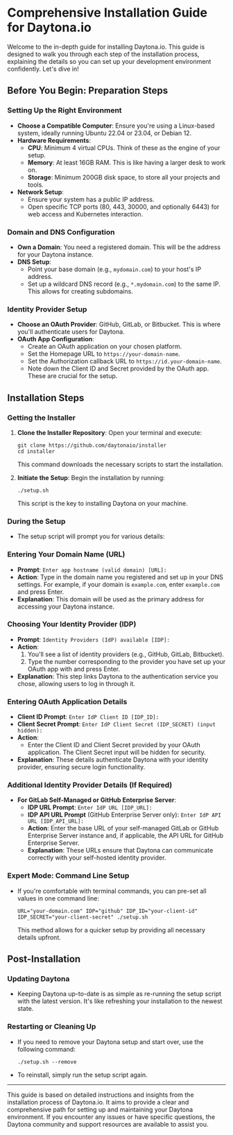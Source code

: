 
# Comprehensive Installation Guide for Daytona.io

Welcome to the in-depth guide for installing Daytona.io. This guide is designed to walk you through each step of the installation process, explaining the details so you can set up your development environment confidently. Let's dive in!

## Before You Begin: Preparation Steps

### Setting Up the Right Environment
- **Choose a Compatible Computer**: Ensure you're using a Linux-based system, ideally running Ubuntu 22.04 or 23.04, or Debian 12.
- **Hardware Requirements**:
  - **CPU**: Minimum 4 virtual CPUs. Think of these as the engine of your setup.
  - **Memory**: At least 16GB RAM. This is like having a larger desk to work on.
  - **Storage**: Minimum 200GB disk space, to store all your projects and tools.
- **Network Setup**:
  - Ensure your system has a public IP address.
  - Open specific TCP ports (80, 443, 30000, and optionally 6443) for web access and Kubernetes interaction.

### Domain and DNS Configuration
- **Own a Domain**: You need a registered domain. This will be the address for your Daytona instance.
- **DNS Setup**:
  - Point your base domain (e.g., `mydomain.com`) to your host's IP address.
  - Set up a wildcard DNS record (e.g., `*.mydomain.com`) to the same IP. This allows for creating subdomains.

### Identity Provider Setup
- **Choose an OAuth Provider**: GitHub, GitLab, or Bitbucket. This is where you'll authenticate users for Daytona.
- **OAuth App Configuration**:
  - Create an OAuth application on your chosen platform.
  - Set the Homepage URL to `https://your-domain-name`.
  - Set the Authorization callback URL to `https://id.your-domain-name`.
  - Note down the Client ID and Secret provided by the OAuth app. These are crucial for the setup.

## Installation Steps

### Getting the Installer
1. **Clone the Installer Repository**:
   Open your terminal and execute:
   ```
   git clone https://github.com/daytonaio/installer
   cd installer
   ```
   This command downloads the necessary scripts to start the installation.

2. **Initiate the Setup**:
   Begin the installation by running:
   ```
   ./setup.sh
   ```
   This script is the key to installing Daytona on your machine.

### During the Setup
- The setup script will prompt you for various details:

### Entering Your Domain Name (URL)
- **Prompt**: `Enter app hostname (valid domain) [URL]:`
- **Action**: Type in the domain name you registered and set up in your DNS settings. For example, if your domain is `example.com`, enter `example.com` and press Enter.
- **Explanation**: This domain will be used as the primary address for accessing your Daytona instance.

### Choosing Your Identity Provider (IDP)
- **Prompt**: `Identity Providers (IdP) available [IDP]:`
- **Action**:
  1. You'll see a list of identity providers (e.g., GitHub, GitLab, Bitbucket).
  2. Type the number corresponding to the provider you have set up your OAuth app with and press Enter.
- **Explanation**: This step links Daytona to the authentication service you chose, allowing users to log in through it.

### Entering OAuth Application Details
- **Client ID Prompt**: `Enter IdP Client ID [IDP_ID]:`
- **Client Secret Prompt**: `Enter IdP Client Secret (IDP_SECRET) (input hidden):`
- **Action**:
  - Enter the Client ID and Client Secret provided by your OAuth application. The Client Secret input will be hidden for security.
- **Explanation**: These details authenticate Daytona with your identity provider, ensuring secure login functionality.

### Additional Identity Provider Details (If Required)
- **For GitLab Self-Managed or GitHub Enterprise Server**:
  - **IDP URL Prompt**: `Enter IdP URL [IDP_URL]:`
  - **IDP API URL Prompt** (GitHub Enterprise Server only): `Enter IdP API URL [IDP_API_URL]:`
  - **Action**: Enter the base URL of your self-managed GitLab or GitHub Enterprise Server instance and, if applicable, the API URL for GitHub Enterprise Server.
  - **Explanation**: These URLs ensure that Daytona can communicate correctly with your self-hosted identity provider.

### Expert Mode: Command Line Setup
- If you're comfortable with terminal commands, you can pre-set all values in one command line:
  ```
  URL="your-domain.com" IDP="github" IDP_ID="your-client-id" IDP_SECRET="your-client-secret" ./setup.sh
  ```
  This method allows for a quicker setup by providing all necessary details upfront.

## Post-Installation

### Updating Daytona
- Keeping Daytona up-to-date is as simple as re-running the setup script with the latest version. It's like refreshing your installation to the newest state.

### Restarting or Cleaning Up
- If you need to remove your Daytona setup and start over, use the following command:
  ```
  ./setup.sh --remove
  ```
- To reinstall, simply run the setup script again.

---
This guide is based on detailed instructions and insights from the installation process of Daytona.io. It aims to provide a clear and comprehensive path for setting up and maintaining your Daytona environment. If you encounter any issues or have specific questions, the Daytona community and support resources are available to assist you.
